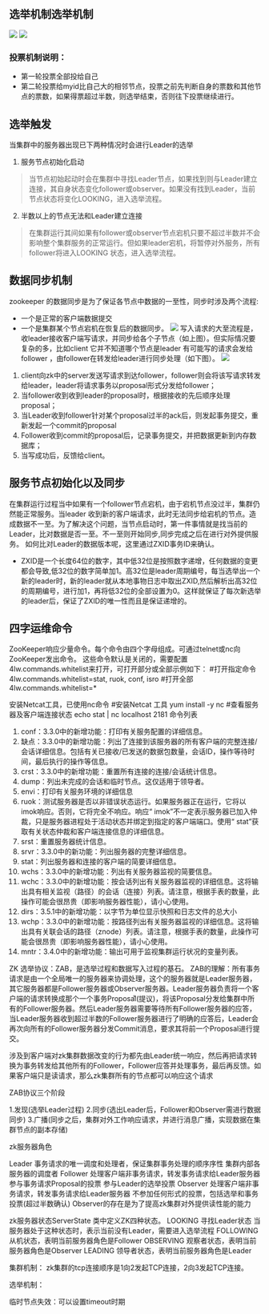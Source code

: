 ## 选举机制选举机制
![](images/zookeeper-vote-01.jpg)
![](images/zookeeper-vote-02.jpg)

### 投票机制说明：
- 第一轮投票全部投给自己
- 第二轮投票给myid比自己大的相邻节点，投票之前先判断自身的票数和其他节点的票数，如果得票超过半数，则选举结束，否则往下投票继续进行。

## 选举触发
当集群中的服务器出现已下两种情况时会进行Leader的选举
1.	服务节点初始化启动
> 当节点初始起动时会在集群中寻找Leader节点，如果找到则与Leader建立连接，其自身状态变化follower或observer。如果没有找到Leader，当前节点状态将变化LOOKING，进入选举流程。
2.	半数以上的节点无法和Leader建立连接
> 在集群运行其间如果有follower或observer节点宕机只要不超过半数并不会影响整个集群服务的正常运行。但如果leader宕机，将暂停对外服务，所有follower将进入LOOKING 状态，进入选举流程。

## 数据同步机制
zookeeper 的数据同步是为了保证各节点中数据的一至性，同步时涉及两个流程:
- 一个是正常的客户端数据提交
- 一个是集群某个节点宕机在恢复后的数据同步。
![](images/client-write-to-leader.jpg)
写入请求的大至流程是，收leader接收客户端写请求，并同步给各个子节点（如上图）。但实际情况要复杂的多，比如client 它并不知道哪个节点是leader 有可能写的请求会发给follower ，由follower在转发给leader进行同步处理（如下图）。
![](images/client-write-to-follower.jpg)
1.	client向zk中的server发送写请求到达follower，follower则会将该写请求转发给leader，leader将请求事务以proposal形式分发给follower；
2.	当follower收到收到leader的proposal时，根据接收的先后顺序处理proposal；
3.	当Leader收到follower针对某个proposal过半的ack后，则发起事务提交，重新发起一个commit的proposal
4.	Follower收到commit的proposal后，记录事务提交，并把数据更新到内存数据库；
5.	当写成功后，反馈给client。

## 服务节点初始化以及同步
在集群运行过程当中如果有一个follower节点宕机，由于宕机节点没过半，集群仍然能正常服务。当leader 收到新的客户端请求，此时无法同步给宕机的节点。造成数据不一至。为了解决这个问题，当节点启动时，第一件事情就是找当前的Leader，比对数据是否一至。不一至则开始同步,同步完成之后在进行对外提供服务。
如何比对Leader的数据版本呢，这里通过ZXID事务ID来确认。

- ZXID是一个长度64位的数字，其中低32位是按照数字递增，任何数据的变更都会导致,低32位的数字简单加1。高32位是leader周期编号，每当选举出一个新的leader时，新的leader就从本地事物日志中取出ZXID,然后解析出高32位的周期编号，进行加1，再将低32位的全部设置为0。这样就保证了每次新选举的leader后，保证了ZXID的唯一性而且是保证递增的。 

## 四字运维命令
ZooKeeper响应少量命令。每个命令由四个字母组成。可通过telnet或nc向ZooKeeper发出命令。
这些命令默认是关闭的，需要配置4lw.commands.whitelist来打开，可打开部分或全部示例如下：
#打开指定命令
4lw.commands.whitelist=stat, ruok, conf, isro
#打开全部
4lw.commands.whitelist=*

安装Netcat工具，已使用nc命令 
#安装Netcat 工具
yum install -y nc
#查看服务器及客户端连接状态
echo stat | nc localhost 2181
命令列表
1.	conf：3.3.0中的新增功能：打印有关服务配置的详细信息。
2.	缺点：3.3.0中的新增功能：列出了连接到该服务器的所有客户端的完整连接/会话详细信息。包括有关已接收/已发送的数据包数量，会话ID，操作等待时间，最后执行的操作等信息。
3.	crst：3.3.0中的新增功能：重置所有连接的连接/会话统计信息。
4.	dump：列出未完成的会话和临时节点。这仅适用于领导者。
5.	envi：打印有关服务环境的详细信息
6.	ruok：测试服务器是否以非错误状态运行。如果服务器正在运行，它将以imok响应。否则，它将完全不响应。响应“ imok”不一定表示服务器已加入仲裁，只是服务器进程处于活动状态并绑定到指定的客户端端口。使用“ stat”获取有关状态仲裁和客户端连接信息的详细信息。
7.	srst：重置服务器统计信息。
8.	srvr：3.3.0中的新功能：列出服务器的完整详细信息。
9.	stat：列出服务器和连接的客户端的简要详细信息。
10.	wchs：3.3.0中的新增功能：列出有关服务器监视的简要信息。
11.	wchc：3.3.0中的新增功能：按会话列出有关服务器监视的详细信息。这将输出具有相关监视（路径）的会话（连接）列表。请注意，根据手表的数量，此操作可能会很昂贵（即影响服务器性能），请小心使用。
12.	dirs：3.5.1中的新增功能：以字节为单位显示快照和日志文件的总大小
13.	wchp：3.3.0中的新增功能：按路径列出有关服务器监视的详细信息。这将输出具有关联会话的路径（znode）列表。请注意，根据手表的数量，此操作可能会很昂贵（即影响服务器性能），请小心使用。
14.	mntr：3.4.0中的新增功能：输出可用于监视集群运行状况的变量列表。



ZK
选举协议：ZAB，是选举过程和数据写入过程的基石。
ZAB的理解：所有事务请求是由一个全局唯一的服务器来协调处理，这个的服务器就是Leader服务器，
其它服务器都是Follower服务器或Observer服务器。Leader服务器负责将一个客户端的请求转换成那个一个事务Proposalͧ(提议)，将该Proposal分发给集群中所有的Follower服务器。然后Leader服务器需要等待所有Follower服务器的应答，当Leader服务器收到超过半数的Follower服务器进行了明确的应答后，Leader会再次向所有的Follower服务器分发Commit消息，要求其将前一个Proposal进行提交。

涉及到客户端对zk集群数据改变的行为都先由Leader统一响应，然后再把请求转换为事务转发给其他所有的Follower，Follower应答并处理事务，最后再反馈。如果客户端只是读请求，那么zk集群所有的节点都可以响应这个请求

ZAB协议三个阶段

1.发现(选举Leader过程)
2.同步(选出Leader后，Follower和Observer需进行数据同步)
3.广播(同步之后，集群对外工作响应请求，并进行消息广播，实现数据在集群节点的副本存储)

zk服务器角色

Leader
事务请求的唯一调度和处理者，保证集群事务处理的顺序序性
集群内部各服务器的调度者
Follower
处理客户端非事务请求，转发事务请求给Leader服务器
参与事务请求Proposal的投票
参与Leader的选举投票
Observer
处理客户端非事务请求，转发事务请求给Leader服务器
不参加任何形式的投票，包括选举和事务投票(超过半数确认)
Observer的存在是为了提高zk集群对外提供读性能的能力

zk服务器状态ServerState 类中定义ZK四种状态。
LOOKING
寻找Leader状态
当服务器处于这种状态时，表示当前没有Leader，需要进入选举流程
FOLLOWING
从机状态，表明当前服务器角色是Follower
OBSERVING
观察者状态，表明当前服务器角色是Observer
LEADING
领导者状态，表明当前服务器角色是Leader

集群机制：
zk集群的tcp连接顺序是1向2发起TCP连接，2向3发起TCP连接。

选举机制：


临时节点失效：可以设置timeout时期
